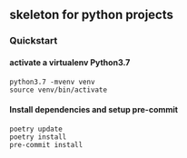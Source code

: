 ## skeleton for python projects

### Quickstart

#### activate a virtualenv Python3.7

```
python3.7 -mvenv venv
source venv/bin/activate
```

#### Install dependencies and setup pre-commit

```
poetry update
poetry install
pre-commit install
```

